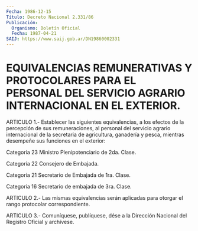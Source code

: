 ```yaml
---
Fecha: 1986-12-15
Título: Decreto Nacional 2.331/86
Publicación:
  Organismo: Boletín Oficial
  Fecha: 1987-04-21
SAIJ: https://www.saij.gob.ar/DN19860002331
---
```

# EQUIVALENCIAS REMUNERATIVAS Y PROTOCOLARES PARA EL PERSONAL DEL SERVICIO AGRARIO INTERNACIONAL EN EL EXTERIOR.

<a id="1"></a>
ARTICULO 1.- Establecer las siguientes equivalencias, a los efectos de la percepción de sus remuneraciones, al personal del servicio agrario internacional de la secretaria de agricultura, ganadería y pesca, mientras desempeñe sus funciones en el exterior:

Categoría 23 Ministro Plenipotenciario de 2da. Clase.

Categoría 22 Consejero de Embajada.

Categoría 21 Secretario de Embajada de 1ra. Clase.

Categoría 16 Secretario de embajada de 3ra. Clase.

<a id="2"></a>
ARTICULO 2.- Las mismas equivalencias serán aplicadas para otorgar el rango protocolar correspondiente.

<a id="3"></a>
ARTICULO 3.- Comuníquese, publíquese, dése a la Dirección Nacional del Registro Oficial y archívese.